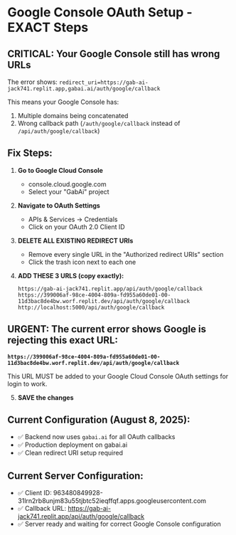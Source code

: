 # Google Console OAuth Setup - EXACT Steps

## CRITICAL: Your Google Console still has wrong URLs

The error shows: `redirect_uri=https://gab-ai-jack741.replit.app,gabai.ai/auth/google/callback`

This means your Google Console has:
1. Multiple domains being concatenated
2. Wrong callback path (`/auth/google/callback` instead of `/api/auth/google/callback`)

## Fix Steps:

1. **Go to Google Cloud Console**
   - console.cloud.google.com
   - Select your "GabAi" project

2. **Navigate to OAuth Settings**
   - APIs & Services → Credentials
   - Click on your OAuth 2.0 Client ID

3. **DELETE ALL EXISTING REDIRECT URIs**
   - Remove every single URL in the "Authorized redirect URIs" section
   - Click the trash icon next to each one

4. **ADD THESE 3 URLS (copy exactly):**
   ```
   https://gab-ai-jack741.replit.app/api/auth/google/callback
   https://399006af-98ce-4004-809a-fd955a60de01-00-11d3bac8de4bw.worf.replit.dev/api/auth/google/callback
   http://localhost:5000/api/auth/google/callback
   ```

## URGENT: The current error shows Google is rejecting this exact URL:
**`https://399006af-98ce-4004-809a-fd955a60de01-00-11d3bac8de4bw.worf.replit.dev/api/auth/google/callback`**

This URL MUST be added to your Google Cloud Console OAuth settings for login to work.

5. **SAVE the changes**

## Current Configuration (August 8, 2025):
- ✅ Backend now uses `gabai.ai` for all OAuth callbacks
- ✅ Production deployment on gabai.ai
- ✅ Clean redirect URI setup required

## Current Server Configuration:
- ✅ Client ID: 963480849928-31lrn2rb8unjm83u55tjbtc52ieqffqf.apps.googleusercontent.com
- ✅ Callback URL: https://gab-ai-jack741.replit.app/api/auth/google/callback
- ✅ Server ready and waiting for correct Google Console configuration